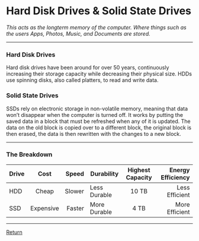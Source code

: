 # Hard Disk Drives & Solid State Drives
_This acts as the longterm memory of the computer. Where things such as the users Apps, Photos, Music, and Documents are stored._

***

### Hard Disk Drives
Hard disk drives have been around for over 50 years, continuously increasing their storage capacity while decreasing their physical size. HDDs use spinning disks, also called platters, to read and write data. 

### Solid State Drives
SSDs rely on electronic storage in non-volatile memory, meaning that data won’t disappear when the computer is turned off. It works by putting the saved data in a block that must be refreshed when any of it is updated. The data on the old block is copied over to a different block, the original block is then erased, the data is then rewritten with the changes to a new block.

***

### The Breakdown
| Drive        | Cost    | Speed  | Durability        | Highest Capacity    | Energy Efficiency  |
| ------------- |:--------:| -----:| ------------- |:--------:| -----:|  
| HDD      | Cheap | Slower | Less Durable | 10 TB | Less Efficient |
| SSD      | Expensive | Faster | More Durable | 4 TB | More Efficient |

***

[Return](/README.md)
